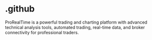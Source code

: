 # .github
ProRealTime is a powerful trading and charting platform with advanced technical analysis tools, automated trading, real-time data, and broker connectivity for professional traders.
